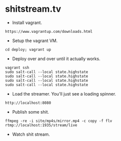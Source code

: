 shitstream.tv
=============

* Install vagrant.
```
https://www.vagrantup.com/downloads.html
```

* Setup the vagrant VM.
```
cd deploy; vagrant up
```

* Deploy over and over until it actually works.
```
vagrant ssh
sudo salt-call --local state.highstate
sudo salt-call --local state.highstate
sudo salt-call --local state.highstate
sudo salt-call --local state.highstate
```

* Load the streamer. You'll just see a loading spinner.
```
http://localhost:8080
```

* Publish some shit.
```
ffmpeg -re -i site/mp4s/mirror.mp4 -c copy -f flv rtmp://localhost:1935/stream/live
```

* Watch shit stream.
